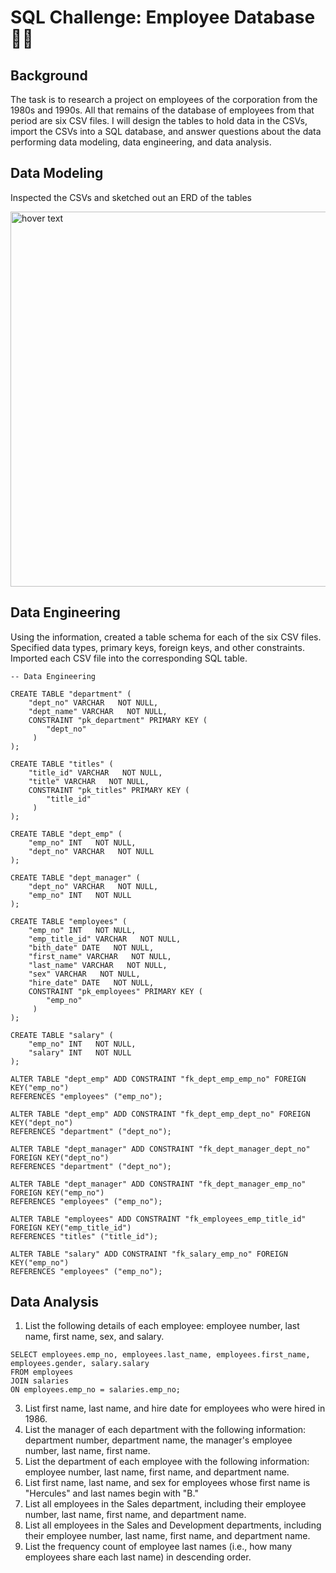 # SQL Challenge: Employee Database :technologist:

## Background
The task is to research a project on employees of the corporation from the 1980s and 1990s. All that remains of the database of employees from that period are six CSV files.
I will design the tables to hold data in the CSVs, import the CSVs into a SQL database, and answer questions about the data performing data modeling, data engineering, and data analysis.

## Data Modeling
Inspected the CSVs and sketched out an ERD of the tables

<img src="https://github.com/blancacarretero/sql-challenge/blob/main/images/ERD.png?raw=true" width="600" title="hover text">

## Data Engineering
Using the information, created a table schema for each of the six CSV files. Specified data types, primary keys, foreign keys, and other constraints. 
Imported each CSV file into the corresponding SQL table.

```
-- Data Engineering

CREATE TABLE "department" (
    "dept_no" VARCHAR   NOT NULL,
    "dept_name" VARCHAR   NOT NULL,
    CONSTRAINT "pk_department" PRIMARY KEY (
        "dept_no"
     )
);

CREATE TABLE "titles" (
    "title_id" VARCHAR   NOT NULL,
    "title" VARCHAR   NOT NULL,
    CONSTRAINT "pk_titles" PRIMARY KEY (
        "title_id"
     )
);

CREATE TABLE "dept_emp" (
    "emp_no" INT   NOT NULL,
    "dept_no" VARCHAR   NOT NULL
);

CREATE TABLE "dept_manager" (
    "dept_no" VARCHAR   NOT NULL,
    "emp_no" INT   NOT NULL
);

CREATE TABLE "employees" (
    "emp_no" INT   NOT NULL,
    "emp_title_id" VARCHAR   NOT NULL,
    "bith_date" DATE   NOT NULL,
    "first_name" VARCHAR   NOT NULL,
    "last_name" VARCHAR   NOT NULL,
    "sex" VARCHAR   NOT NULL,
    "hire_date" DATE   NOT NULL,
    CONSTRAINT "pk_employees" PRIMARY KEY (
        "emp_no"
     )
);

CREATE TABLE "salary" (
    "emp_no" INT   NOT NULL,
    "salary" INT   NOT NULL
);

ALTER TABLE "dept_emp" ADD CONSTRAINT "fk_dept_emp_emp_no" FOREIGN KEY("emp_no")
REFERENCES "employees" ("emp_no");

ALTER TABLE "dept_emp" ADD CONSTRAINT "fk_dept_emp_dept_no" FOREIGN KEY("dept_no")
REFERENCES "department" ("dept_no");

ALTER TABLE "dept_manager" ADD CONSTRAINT "fk_dept_manager_dept_no" FOREIGN KEY("dept_no")
REFERENCES "department" ("dept_no");

ALTER TABLE "dept_manager" ADD CONSTRAINT "fk_dept_manager_emp_no" FOREIGN KEY("emp_no")
REFERENCES "employees" ("emp_no");

ALTER TABLE "employees" ADD CONSTRAINT "fk_employees_emp_title_id" FOREIGN KEY("emp_title_id")
REFERENCES "titles" ("title_id");

ALTER TABLE "salary" ADD CONSTRAINT "fk_salary_emp_no" FOREIGN KEY("emp_no")
REFERENCES "employees" ("emp_no");
```

## Data Analysis
1. List the following details of each employee: employee number, last name, first name, sex, and salary.
```
SELECT employees.emp_no, employees.last_name, employees.first_name, employees.gender, salary.salary
FROM employees
JOIN salaries
ON employees.emp_no = salaries.emp_no;
```
3. List first name, last name, and hire date for employees who were hired in 1986.
4. List the manager of each department with the following information: department number, department name, the manager's employee number, last name, first name.
5. List the department of each employee with the following information: employee number, last name, first name, and department name.
6. List first name, last name, and sex for employees whose first name is "Hercules" and last names begin with "B."
7. List all employees in the Sales department, including their employee number, last name, first name, and department name.
8. List all employees in the Sales and Development departments, including their employee number, last name, first name, and department name.
9. List the frequency count of employee last names (i.e., how many employees share each last name) in descending order.

